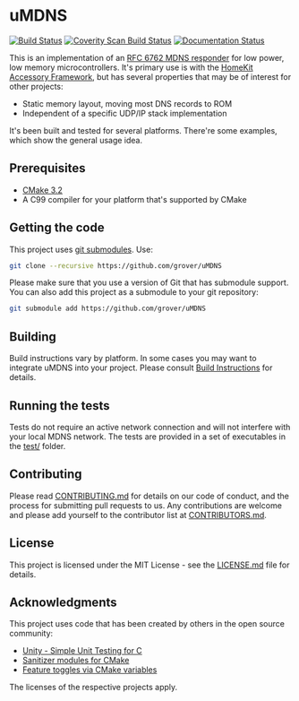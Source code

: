 # uMDNS

[![Build Status](https://travis-ci.org/grover/uMDNS.svg?branch=master)][1]
[![Coverity Scan Build Status](https://scan.coverity.com/projects/11239/badge.svg)][10]
[![Documentation Status](https://readthedocs.org/projects/umdns/badge/?version=latest)][11]

This is an implementation of an [RFC 6762 MDNS responder][2] for low power, low 
memory microcontrollers. It's primary use is with the [HomeKit Accessory
Framework][3], but has several properties that may be of interest for other projects:

- Static memory layout, moving most DNS records to ROM
- Independent of a specific UDP/IP stack implementation

It's been built and tested for several platforms. There're some examples, which
show the general usage idea.

## Prerequisites

* [CMake 3.2][4]
* A C99 compiler for your platform that's supported by CMake

## Getting the code

This project uses [git submodules][13]. Use:

```sh
git clone --recursive https://github.com/grover/uMDNS
```

Please make sure that you use a version of Git that has submodule support. You can
also add this project as a submodule to your git repository:

```sh
git submodule add https://github.com/grover/uMDNS
```

## Building

Build instructions vary by platform. In some cases you may want to integrate
uMDNS into your project. Please consult [Build Instructions][5]
for details.

## Running the tests

Tests do not require an active network connection and will not interfere with
your local MDNS network. The tests are provided in a set of executables in the 
[test/][6] folder.


## Contributing

Please read [CONTRIBUTING.md][7] for details on our code of conduct,
and the process for submitting pull requests to us. Any contributions are welcome
and please add yourself to the contributor list at [CONTRIBUTORS.md][8].

## License

This project is licensed under the MIT License - see the [LICENSE.md][9] file for details.

## Acknowledgments

This project uses code that has been created by others in the open source community:

* [Unity - Simple Unit Testing for C][12]
* [Sanitizer modules for CMake][14]
* [Feature toggles via CMake variables][15]

The licenses of the respective projects apply.

[1]: https://travis-ci.org/grover/uMDNS "Travis CI Build Status"
[2]: https://tools.ietf.org/html/rfc6762 "RFC 6762"
[3]: http://github.com/grover/HomeKitAccessoryFramework
[4]: http://cmake.org
[5]: docs/Building.md
[6]: tests/
[7]: CONTRIBUTING.md
[8]: CONTRIBUTORS.md
[9]: LICENSE.md
[10]: https://scan.coverity.com/projects/grover-umdns
[11]: http://umdns.readthedocs.io/en/latest/?badge=latest
[12]: https://github.com/ThrowTheSwitch/Unity
[13]: https://git-scm.com/book/en/v2/Git-Tools-Submodules
[14]: https://github.com/arsenm/sanitizers-cmake
[15]: https://github.com/grover/CMakeFeatureToggles
